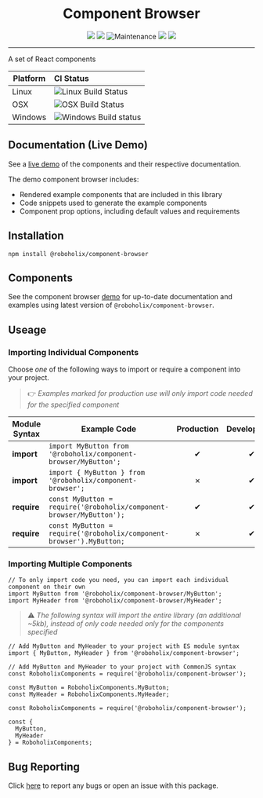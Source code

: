 <h1 align="center">Component Browser</h1>

<p align="center">
  <img src="https://img.shields.io/david/roboholix/component-browser?style=for-the-badge" />
  <img src="https://img.shields.io/github/issues/roboholix/component-browser?style=for-the-badge" />
  <img alt="Maintenance" src="https://img.shields.io/maintenance/yes/2020?style=for-the-badge" />
  <img src="https://img.shields.io/node/v/@roboholix/component-browser?style=for-the-badge" />
  <img src="https://img.shields.io/snyk/vulnerabilities/github/roboholix/component-browser?style=for-the-badge" />    
</p>

---

A set of React components

Platform | CI Status
---------|:---------
Linux    | ![Linux Build Status](https://travis-ci.com/roboholix/component-browser.svg?env=BADGE=linux&label=build&branch=master)
OSX      | ![OSX Build Status](https://travis-ci.com/roboholix/component-browser.svg?env=BADGE=osx&label=build&branch=master)
Windows  | ![Windows Build status](https://ci.appveyor.com/api/projects/status/484jp2fhlpxmrjoi?svg=true)

## Documentation (Live Demo)
See a [live demo](https://roboholix.github.io/component-browser/) of the components and their respective documentation.

The demo component browser includes:
- Rendered example components that are included in this library
- Code snippets used to generate the example components
- Component prop options, including default values and requirements

## Installation
`npm install @roboholix/component-browser`

## Components
See the component browser [demo](https://roboholix.github.io/component-browser/) for up-to-date
documentation and examples using latest version of `@roboholix/component-browser`.

## Useage

### Importing Individual Components

Choose *one* of the following ways to import or require a component into your project.

> :point_right: *Examples marked for production use will only import code needed for the specified component*

| Module Syntax | Example Code                                                                 | Production | Development |
| ---           | ---                                                                          | :---:      | :---:       |
| __import__    | `import MyButton from '@roboholix/component-browser/MyButton';`      | ✔          | ✔           |
| __import__    | `import { MyButton } from '@roboholix/component-browser';`               | ✗          | ✔           |
| __require__   | `const MyButton = require('@roboholix/component-browser/MyButton');` | ✔          | ✔           |
| __require__   | `const MyButton = require('@roboholix/component-browser').MyButton;` | ✗          | ✔           |

### Importing Multiple Components

```
// To only import code you need, you can import each individual component on their own
import MyButton from '@roboholix/component-browser/MyButton';
import MyHeader from '@roboholix/component-browser/MyHeader';
```

> :warning: *The following syntax will import the entire library (an additional ~5kb), 
instead of only code needed only for the components specified*

```
// Add MyButton and MyHeader to your project with ES module syntax
import { MyButton, MyHeader } from '@roboholix/component-browser';
```

```
// Add MyButton and MyHeader to your project with CommonJS syntax
const RoboholixComponents = require('@roboholix/component-browser');

const MyButton = RoboholixComponents.MyButton;
const MyHeader = RoboholixComponents.MyHeader;
```

```
const RoboholixComponents = require('@roboholix/component-browser');

const {
  MyButton,
  MyHeader
} = RoboholixComponents;
```

## Bug Reporting
Click [here](https://github.com/roboholix/component-browser/issues/new) to report any bugs or open an issue with this package.
